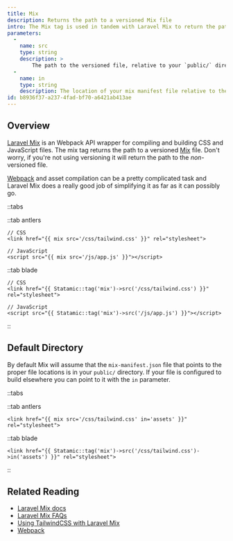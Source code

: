 ```yaml
---
title: Mix
description: Returns the path to a versioned Mix file
intro: The Mix tag is used in tandem with Laravel Mix to return the path to versioned CSS and JavaScript files.
parameters:
  -
    name: src
    type: string
    description: >
        The path to the versioned file, relative to your `public/` directory.
  -
    name: in
    type: string
    description: The location of your mix manifest file relative to the `public/` directory.
id: b8936f37-a237-4fad-bf70-a6421ab413ae
---
```

## Overview
[Laravel Mix][mix] is an Webpack API wrapper for compiling and building CSS and JavaScript files. The mix tag returns the path to a versioned [Mix][mix] file. Don't worry, if you're not using versioning it will return the path to the _non_-versioned file.

[Webpack][webpack] and asset compilation can be a pretty complicated task and Laravel Mix does a really good job of simplifying it as far as it can possibly go.

::tabs

::tab antlers
```antlers
// CSS
<link href="{{ mix src='/css/tailwind.css' }}" rel="stylesheet">

// JavaScript
<script src="{{ mix src='/js/app.js' }}"></script>
```
::tab blade
```blade
// CSS
<link href="{{ Statamic::tag('mix')->src('/css/tailwind.css') }}" rel="stylesheet">

// JavaScript
<script src="{{ Statamic::tag('mix')->src('/js/app.js') }}"></script>
```
::

## Default Directory

By default Mix will assume that the `mix-manifest.json` file that points to the proper file locations is in your `public/` directory. If your file is configured to build elsewhere you can point to it with the `in` parameter.

::tabs

::tab antlers
```antlers
<link href="{{ mix src='/css/tailwind.css' in='assets' }}" rel="stylesheet">
```
::tab blade
```blade
<link href="{{ Statamic::tag('mix')->src('/css/tailwind.css')->in('assets') }}" rel="stylesheet">
```
::

## Related Reading

- [Laravel Mix docs][mix]
- [Laravel Mix FAQs](https://laravel-mix.com/docs/4.0/faq)
- [Using TailwindCSS with Laravel Mix](https://tailwindcss.com/docs/installation/#laravel-mix)
- [Webpack][webpack]

[mix]: https://laravel.com/docs/mix
[webpack]: https://webpack.js.org/
